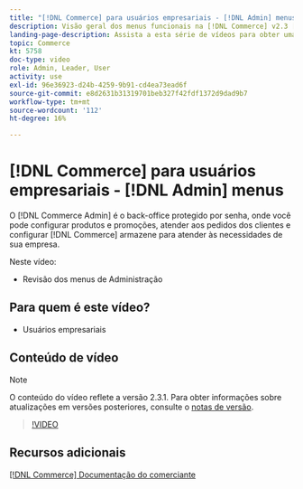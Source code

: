 ```yaml
---
title: "[!DNL Commerce] para usuários empresariais - [!DNL Admin] menus"
description: Visão geral dos menus funcionais na [!DNL Commerce] v2.3 [!DNL Admin].
landing-page-description: Assista a esta série de vídeos para obter uma introdução dos conceitos básicos do Adobe Commerce e do trabalho como Administrador.
topic: Commerce
kt: 5758
doc-type: video
role: Admin, Leader, User
activity: use
exl-id: 96e36923-d24b-4259-9b91-cd4ea73ead6f
source-git-commit: e8d2631b31319701beb327f42fdf1372d9dad9b7
workflow-type: tm+mt
source-wordcount: '112'
ht-degree: 16%

---
```


# [!DNL Commerce] para usuários empresariais - [!DNL Admin] menus

O [!DNL Commerce Admin] é o back-office protegido por senha, onde você pode configurar produtos e promoções, atender aos pedidos dos clientes e configurar [!DNL Commerce] armazene para atender às necessidades de sua empresa.

Neste vídeo:

- Revisão dos menus de Administração

## Para quem é este vídeo?

- Usuários empresariais

## Conteúdo de vídeo

>[!NOTE]
>
>O conteúdo do vídeo reflete a versão 2.3.1. Para obter informações sobre atualizações em versões posteriores, consulte o [notas de versão](https://experienceleague.adobe.com/docs/commerce-operations/release/notes/overview.html).

>[!VIDEO](https://video.tv.adobe.com/v/35942?quality=12&learn=on)

## Recursos adicionais

[[!DNL Commerce] Documentação do comerciante](https://experienceleague.adobe.com/docs/commerce-admin/user-guides/home.html)
